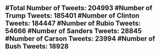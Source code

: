 #Total Number of Tweets: 204993 
#Number of Trump Tweets: 185401
#Number of Clinton Tweets: 184447
#Number of Rubio Tweets: 54666
#Number of Sanders Tweets: 28845
#Number of Carson Tweets: 23994
#Number of Bush Tweets: 18928
---
